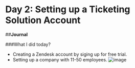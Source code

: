 # Day 2: Setting up a Ticketing Solution Account

##**Journal**

###What I did today?
- Creating a Zendesk account by siging up for free trial.
- Setting up a company with 11-50 employees.
![image](https://github.com/user-attachments/assets/b406b86a-32af-4a77-aed7-c5f988afae3b)
